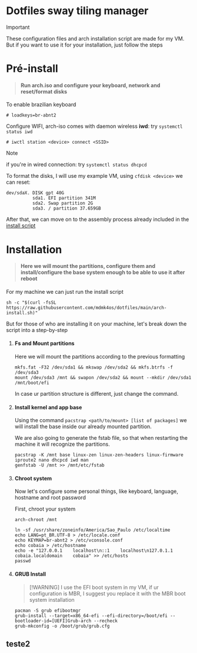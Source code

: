 # Dotfiles sway tiling manager

> [!IMPORTANT]
> These configuration files and arch installation script are made for my VM. But if you want to use it for your installation, just follow the steps

# Pré-install
> #### Run arch.iso and configure your keyboard, network and reset/format disks
To enable brazilian keyboard
```shell
# loadkeys=br-abnt2
```
Configure WIFI, arch-iso comes with daemon wireless **iwd**: try `systemctl status iwd`
```shell
# iwctl station <device> connect <SSID>
```
> [!NOTE]
> if you're in wired connection: try `systemctl status dhcpcd`

To format the disks, I will use my example VM, using `cfdisk <device>` we can reset:
```
dev/sdaX. DISK gpt 40G
          sda1. EFI partition 341M
          sda2. Swap partition 2G
          sda3. / partition 37.659GB
```
After that, we can move on to the assembly process already included in the [install script](arch-install.sh)
<!-- Pré- install 
  - rodar a iso e configurar o acesso ao teclado e internet
  - formatar e configurar discos, partições LVM
-->
# Installation 
> #### Here we will mount the partitions, configure them and install/configure the base system enough to be able to use it after reboot

For my machine we can just run the install script
```shell
sh -c "$(curl -fsSL https://raw.githubusercontent.com/mdmk4os/dotfiles/main/arch-install.sh)"
```
But for those of who are installing it on your machine, let's break down the script into a step-by-step

1. #### Fs and Mount partitions
   Here we will mount the partitions according to the previous formatting
   ```
   mkfs.fat -F32 /dev/sda1 && mkswap /dev/sda2 && mkfs.btrfs -f /dev/sda3
   mount /dev/sda3 /mnt && swapon /dev/sda2 && mount --mkdir /dev/sda1 /mnt/boot/efi
   ```
   In case ur partition structure is different, just change the command.
2. #### Install kernel and app base
   Using the command `pacstrap <path/to/mount> [list of packages]` we will install the base inside our already mounted partition.
   
   We are also going to generate the fstab file, so that when restarting the machine it will recognize the partitions.
   ```shell
   pacstrap -K /mnt base linux-zen linux-zen-headers linux-firmware iproute2 nano dhcpcd iwd man
   genfstab -U /mnt >> /mnt/etc/fstab
   ```
3. #### Chroot system
   Now let's configure some personal things, like keyboard, language, hostname and root password

   First, chroot your system
   ```
   arch-chroot /mnt
   ```
   ```shell
   ln -sf /usr/share/zoneinfo/America/Sao_Paulo /etc/localtime
   echo LANG=pt_BR.UTF-8 > /etc/locale.conf
   echo KEYMAP=br-abnt2 > /etc/vconsole.conf
   echo cobaia > /etc/hostname
   echo -e "127.0.0.1    localhost\n::1    localhost\n127.0.1.1    cobaia.localdomain    cobaia" >> /etc/hosts
   passwd
   ```
5. #### GRUB Install
   > [!WARNING] I use the EFI boot system in my VM, if ur configuration is MBR, I suggest you replace it with the MBR boot system installation
   ```
   pacman -S grub efibootmgr
   grub-install --target=x86_64-efi --efi-directory=/boot/efi --bootloader-id=[UEFI]Grub-arch --recheck
   grub-mkconfig -o /boot/grub/grub.cfg
   ```
<!-- Install Base 
  - Formatar e montar partiçoes
  - instalar o sistema base com literalmente o básico para o computador funcionar e conversar com a internet
  - Configurações extras e pessoais, futuramente vou ativar escolhas
  - Configurar home/senha root
  - Instalar grub e aqruivos de inicialização
  - Ativar serviços de rede e alguns extras para o pos reboot
-->
## teste2
<!-- Pós- Reboot
  - Checkar conectividade com a rede e os serviços ativos
  - instalar pacotes necessários para rodar o sistema tilling manager
  - adicionar usuario principal e configurar o sudo
  - configurar desktop
